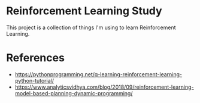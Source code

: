 # Reinforcement Learning Study

This project is a collection of things I'm using to learn Reinforcement Learning.


# References
 - https://pythonprogramming.net/q-learning-reinforcement-learning-python-tutorial/
 - https://www.analyticsvidhya.com/blog/2018/09/reinforcement-learning-model-based-planning-dynamic-programming/